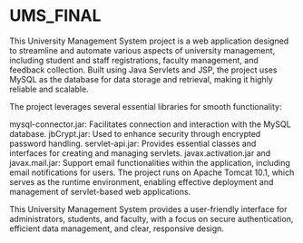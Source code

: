 # UMS_FINAL
 This University Management System project is a web application designed to streamline and automate various aspects of university management, including student and staff registrations, faculty management, and feedback collection. Built using Java Servlets and JSP, the project uses MySQL as the database for data storage and retrieval, making it highly reliable and scalable.

The project leverages several essential libraries for smooth functionality:

mysql-connector.jar: Facilitates connection and interaction with the MySQL database.
jbCrypt.jar: Used to enhance security through encrypted password handling.
servlet-api.jar: Provides essential classes and interfaces for creating and managing servlets.
javax.activation.jar and javax.mail.jar: Support email functionalities within the application, including email notifications for users.
The project runs on Apache Tomcat 10.1, which serves as the runtime environment, enabling effective deployment and management of servlet-based web applications.

This University Management System provides a user-friendly interface for administrators, students, and faculty, with a focus on secure authentication, efficient data management, and clear, responsive design.

